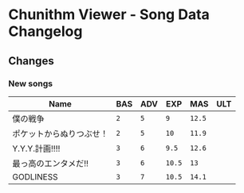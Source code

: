# Chunithm Viewer - Song Data Changelog

## Changes

### New songs

Name|BAS|ADV|EXP|MAS|ULT
----|---|---|---|---|---
僕の戦争|`2`|`5`|`9`|`12.5`
ポケットからぬりつぶせ！|`2`|`5`|`10`|`11.9`
Y.Y.Y.計画!!!!|`3`|`6`|`9.5`|`12.6`
最っ高のエンタメだ!!|`3`|`6`|`10.5`|`13`
GODLINESS|`3`|`7`|`10.5`|`14.1`

